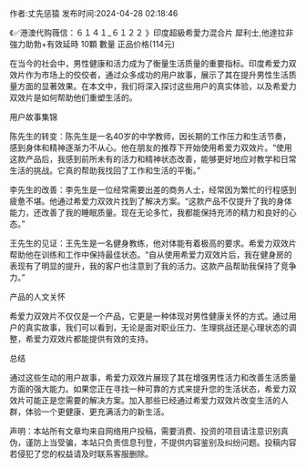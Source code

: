<p>作者:丈先惩猿 发布时间:2024-04-28 02:18:46</p>
<p>《✅港澳代购薇信：６１４１_６１２２ 》印度超級希愛力混合片 犀利士,他達拉非 強力助勃+有效延時 10顆 數量 正品价格(114元) </p>
									<p>在当今的社会中，男性健康和活力成为了衡量生活质量的重要指标。印度希爱力双效片作为市场上的佼佼者，通过众多成功的用户故事，展示了其在提升男性生活质量方面的显著效果。在本文中，我们将深入探讨这些用户的真实体验，以及希爱力双效片是如何帮助他们重塑生活的。</p><p></p><p>用户故事集锦</p><p></p><p>陈先生的转变：陈先生是一名40岁的中学教师，因长期的工作压力和生活节奏，感到身体和精神逐渐力不从心。他在朋友的推荐下开始使用希爱力双效片。“使用这款产品后，我感到前所未有的活力和精神状态改善，能够更好地应对教学和日常生活的挑战。它真的帮助我找回了工作和生活的平衡。”</p><p></p><p>李先生的改善：李先生是一位经常需要出差的商务人士，经常因为繁忙的行程感到疲惫不堪。他通过希爱力双效片找到了解决方案。“这款产品不仅提升了我的身体能力，还改善了我的睡眠质量。现在无论多忙，我都能保持充沛的精力和良好的心态。”</p><p></p><p>王先生的见证：王先生是一名健身教练，他对体能有着极高的要求。希爱力双效片帮助他在训练和工作中保持最佳状态。“自从使用希爱力双效片后，我在健身房的表现有了明显的提升，我的客户也注意到了我的活力。这款产品帮助我保持了竞争力。”</p><p></p><p>产品的人文关怀</p><p></p><p>希爱力双效片不仅仅是一个产品，它更是一种体现对男性健康关怀的方式。通过用户的真实故事，我们可以看到，无论是面对职业压力、生理挑战还是心理状态的调整，希爱力双效片都能提供有效的支持。</p><p></p><p>总结</p><p></p><p>通过这些生动的用户故事，希爱力双效片展现了其在增强男性活力和改善生活质量方面的强大能力。如果您正在寻找一种可靠的方式来提升您的生活状态，希爱力双效片可能正是您需要的解决方案。加入那些已经通过希爱力双效片改变生活的人群，体验一个更健康、更充满活力的新生活。</p>				声明：本站所有文章均来自网络用户投稿，需要消费、投资的项目请注意识别真伪，谨防上当受骗，本站只负责信息刊登，不提供内容鉴别及纠纷问题。投稿内容若侵犯了您的权益请及时联系客服删除。				
